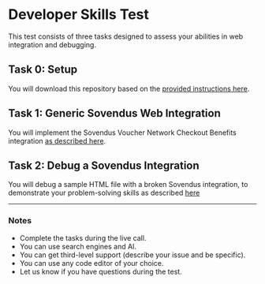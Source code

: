 # Developer Skills Test

This test consists of three tasks designed to assess your abilities in web integration and debugging.

## Task 0: Setup

You will download this repository based on the [provided instructions here](Task0/readme.md).

## Task 1: Generic Sovendus Web Integration

You will implement the Sovendus Voucher Network Checkout Benefits integration [as described here](Task1/readme.md).

## Task 2: Debug a Sovendus Integration

You will debug a sample HTML file with a broken Sovendus integration, to demonstrate your problem-solving skills as described [here](Task2/readme.md)

---

### Notes

- Complete the tasks during the live call.
- You can use search engines and AI.
- You can get third-level support (describe your issue and be specific).
- You can use any code editor of your choice.
- Let us know if you have questions during the test.
